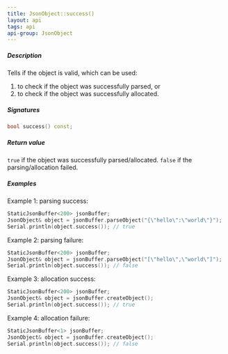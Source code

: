 ```yaml
---
title: JsonObject::success()
layout: api
tags: api
api-group: JsonObject
---
```


##### Description

Tells if the object is valid, which can be used:

1. to check if the object was successfully parsed, or
2. to check if the object was successfully allocated.

##### Signatures

```c++
bool success() const;
```

##### Return value

`true` if the object was successfully parsed/allocated.
`false` if the parsing/allocation failed.

##### Examples

Example 1: parsing success:

```c++
StaticJsonBuffer<200> jsonBuffer;
JsonObject& object = jsonBuffer.parseObject("{\"hello\":\"world\"}");
Serial.println(object.success()); // true
```

Example 2: parsing failure:

```c++
StaticJsonBuffer<200> jsonBuffer;
JsonObject& object = jsonBuffer.parseObject("[\"hello\",\"world\"]");
Serial.println(object.success()); // false
```

Example 3: allocation success:

```c++
StaticJsonBuffer<200> jsonBuffer;
JsonObject& object = jsonBuffer.createObject();
Serial.println(object.success()); // true
```

Example 4: allocation failure:

```c++
StaticJsonBuffer<1> jsonBuffer;
JsonObject& object = jsonBuffer.createObject();
Serial.println(object.success()); // false
```
